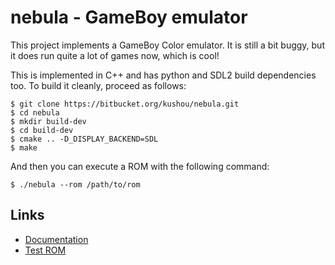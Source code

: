 nebula - GameBoy emulator
=========================

This project implements a GameBoy Color emulator. It is still a bit buggy, but
it does run quite a lot of games now, which is cool!

This is implemented in C++ and has python and SDL2 build dependencies too. To
build it cleanly, proceed as follows:

    $ git clone https://bitbucket.org/kushou/nebula.git
    $ cd nebula
    $ mkdir build-dev
    $ cd build-dev
    $ cmake .. -D_DISPLAY_BACKEND=SDL
    $ make

And then you can execute a ROM with the following command:

    $ ./nebula --rom /path/to/rom

Links
-----

* [Documentation](http://nocash.emubase.de/pandocs.htm)
* [Test ROM](http://blargg.8bitalley.com/parodius/gb-tests/)

